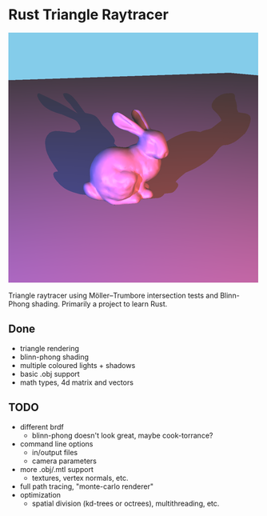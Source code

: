 # Rust Triangle Raytracer

![](img/bunny.png)

Triangle raytracer using Möller–Trumbore intersection tests and Blinn-Phong shading. Primarily a project to learn Rust.

## Done

- triangle rendering
- blinn-phong shading
- multiple coloured lights + shadows
- basic .obj support
- math types, 4d matrix and vectors

## TODO

- different brdf
    - blinn-phong doesn't look great, maybe cook-torrance?
- command line options
    - in/output files
    - camera parameters
- more .obj/.mtl support
    - textures, vertex normals, etc.
- full path tracing, "monte-carlo renderer"
- optimization
    - spatial division (kd-trees or octrees), multithreading, etc.
